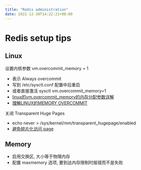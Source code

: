 ```yaml
---
title: "Redis administration"
date: 2022-12-30T14:22:21+08:00
---
```


# Redis setup tips

## Linux

设置内核参数 vm.overcommit_memory = 1
- 表示 Always overcommit
- 写到 /etc/sysctl.conf 配置中后重启
- 或者直接激活 sysctl vm.overcommit_memory=1
- [linux的vm.overcommit_memory的内存分配参数详解](https://www.cnblogs.com/ExMan/p/11586752.html)
- [理解LINUX的MEMORY OVERCOMMIT](http://linuxperf.com/?p=102)

关闭 Transparent Huge Pages
- echo never > /sys/kernel/mm/transparent_hugepage/enabled
- [避免碎片化访问 page](https://cloud.tencent.com/developer/article/1668633)

## Memory

- 启用交换区, 大小等于物理内存
- 配置 maxmemory 选项, 要到达内存限制时报错而不是失败